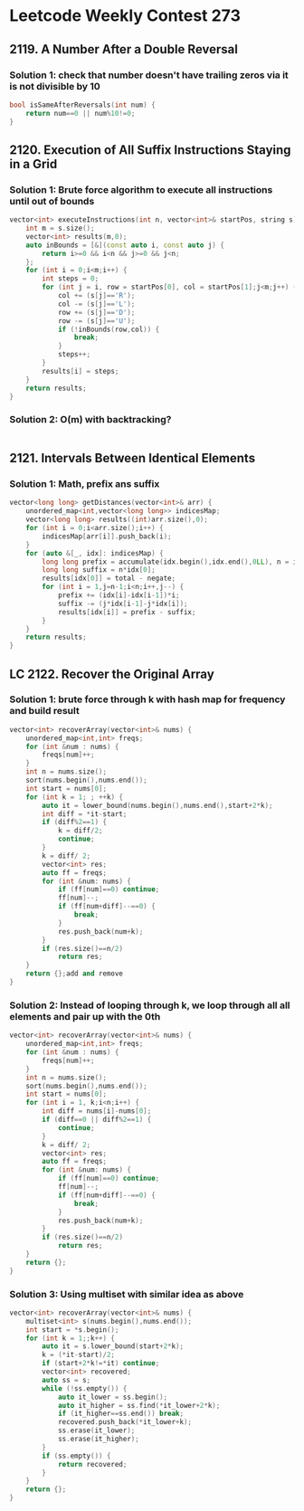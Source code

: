# Leetcode Weekly Contest 273

## 2119. A Number After a Double Reversal

### Solution 1: check that number doesn't have trailing zeros via it is not divisible by 10

```c++
bool isSameAfterReversals(int num) {
    return num==0 || num%10!=0;
}
```

## 2120. Execution of All Suffix Instructions Staying in a Grid

### Solution 1: Brute force algorithm to execute all instructions until out of bounds

```c++
vector<int> executeInstructions(int n, vector<int>& startPos, string s) {
    int m = s.size();
    vector<int> results(m,0);
    auto inBounds = [&](const auto i, const auto j) {
        return i>=0 && i<n && j>=0 && j<n;  
    };
    for (int i = 0;i<m;i++) {
        int steps = 0;
        for (int j = i, row = startPos[0], col = startPos[1];j<m;j++) {
            col += (s[j]=='R');
            col -= (s[j]=='L');
            row += (s[j]=='D');
            row -= (s[j]=='U');
            if (!inBounds(row,col)) {
                break;
            }
            steps++;
        }
        results[i] = steps;
    }
    return results;
}
```

### Solution 2:  O(m) with backtracking?

```c++

```


## 2121. Intervals Between Identical Elements

### Solution 1: Math, prefix ans suffix 

```c++
vector<long long> getDistances(vector<int>& arr) {
    unordered_map<int,vector<long long>> indicesMap;
    vector<long long> results((int)arr.size(),0);
    for (int i = 0;i<arr.size();i++) {
        indicesMap[arr[i]].push_back(i);
    }
    for (auto &[_, idx]: indicesMap) {
        long long prefix = accumulate(idx.begin(),idx.end(),0LL), n = idx.size();
        long long suffix = n*idx[0];
        results[idx[0]] = total - negate;
        for (int i = 1,j=n-1;i<n;i++,j--) {
            prefix += (idx[i]-idx[i-1])*i;
            suffix -= (j*idx[i-1]-j*idx[i]);
            results[idx[i]] = prefix - suffix;
        }
    }
    return results;
}
```

## LC 2122. Recover the Original Array

### Solution 1: brute force through k with hash map for frequency and build result

```c++
vector<int> recoverArray(vector<int>& nums) {
    unordered_map<int,int> freqs;
    for (int &num : nums) {
        freqs[num]++;
    }
    int n = nums.size();
    sort(nums.begin(),nums.end());
    int start = nums[0];
    for (int k = 1; ; ++k) {
        auto it = lower_bound(nums.begin(),nums.end(),start+2*k);
        int diff = *it-start;
        if (diff%2==1) {
            k = diff/2;
            continue;
        }
        k = diff/ 2;
        vector<int> res;
        auto ff = freqs;
        for (int &num: nums) {
            if (ff[num]==0) continue;
            ff[num]--;
            if (ff[num+diff]--==0) {
                break;
            }
            res.push_back(num+k);
        }
        if (res.size()==n/2)
            return res;
    }
    return {};add and remove 
}
```
### Solution 2: Instead of looping through k, we loop through all all elements and pair up with the 0th 


```c++
vector<int> recoverArray(vector<int>& nums) {
    unordered_map<int,int> freqs;
    for (int &num : nums) {
        freqs[num]++;
    }
    int n = nums.size();
    sort(nums.begin(),nums.end());
    int start = nums[0];
    for (int i = 1, k;i<n;i++) {
        int diff = nums[i]-nums[0];
        if (diff==0 || diff%2==1) {
            continue;
        }
        k = diff/ 2;
        vector<int> res;
        auto ff = freqs;
        for (int &num: nums) {
            if (ff[num]==0) continue;
            ff[num]--;
            if (ff[num+diff]--==0) {
                break;
            }
            res.push_back(num+k);
        }
        if (res.size()==n/2)
            return res;
    }
    return {};
}
```


### Solution 3: Using multiset with similar idea as above

```c++
vector<int> recoverArray(vector<int>& nums) {
    multiset<int> s(nums.begin(),nums.end());
    int start = *s.begin();
    for (int k = 1;;k++) {
        auto it = s.lower_bound(start+2*k);
        k = (*it-start)/2;
        if (start+2*k!=*it) continue;
        vector<int> recovered;
        auto ss = s;
        while (!ss.empty()) {
            auto it_lower = ss.begin();
            auto it_higher = ss.find(*it_lower+2*k);
            if (it_higher==ss.end()) break;
            recovered.push_back(*it_lower+k);
            ss.erase(it_lower);
            ss.erase(it_higher);
        }
        if (ss.empty()) {
            return recovered;
        }
    }
    return {};
}
```